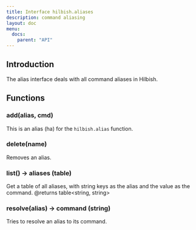 ```yaml
---
title: Interface hilbish.aliases
description: command aliasing
layout: doc
menu:
  docs:
    parent: "API"
---
```


## Introduction
The alias interface deals with all command aliases in Hilbish.

## Functions
### add(alias, cmd)
This is an alias (ha) for the `hilbish.alias` function.

### delete(name)
Removes an alias.

### list() -> aliases (table)
Get a table of all aliases, with string keys as the alias and the value as the command.
@returns table<string, string>

### resolve(alias) -> command (string)
Tries to resolve an alias to its command.

